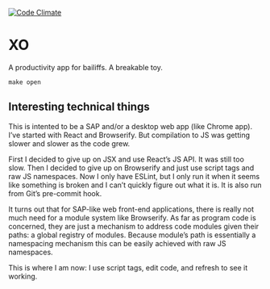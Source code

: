 [![Code Climate](https://codeclimate.com/github/gurdiga/xo/badges/gpa.svg)](https://codeclimate.com/github/gurdiga/xo)

# XO

A productivity app for bailiffs. A breakable toy.

    make open

## Interesting technical things

This is intented to be a SAP and/or a desktop web app (like Chrome app).
I’ve started with React and Browserify. But compilation to JS was
getting slower and slower as the code grew.

First I decided to give up on JSX and use React’s JS API. It was still
too slow. Then I decided to give up on Browserify and just use script
tags and raw JS namespaces. Now I only have ESLint, but I only run it
when it seems like something is broken and I can’t quickly figure out
what it is. It is also run from Git’s pre-commit hook.

It turns out that for SAP-like web front-end applications, there is
really not much need for a module system like Browserify. As far as
program code is concerned, they are just a mechanism to address code
modules given their paths: a global registry of modules. Because
module’s path is essentially a namespacing mechanism this can be
easily achieved with raw JS namespaces.

This is where I am now: I use script tags, edit code, and refresh to see
it working.
